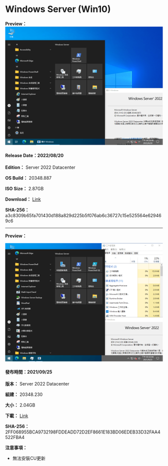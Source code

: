 # Windows Server (Win10)

**Preview：**
![1](/preview/s2022_20348.887_220820.png)

#### Release Date：2022/08/20

**Edition：** Server 2022 Datacenter

**OS Build：** 20348.887

**ISO Size：** 2.87GB

**Download：** [Link](https://gmnfuedutw-my.sharepoint.com/:u:/g/personal/40543229_gm_nfu_edu_tw/EWkhsS8FdjxLndQvK1n9_s8BCjZimwdP903NvayxHG-4ew?e=eU5qE7)

**SHA-256：**  a3c8309b65fa701430d188a829d225b5f076ab6c36727c15e525564e629469c6

----

**Preview：**

![1.png](/preview/s2022_20348.230_210925.png)

#### 發布時間：2021/09/25

**版本：** Server 2022 Datacenter

**組建：** 20348.230

**大小：** 2.04GB

**下載：** [Link](https://gmnfuedutw-my.sharepoint.com/:u:/g/personal/40543229_gm_nfu_edu_tw/EYymTZtpc-dCjZ9fiZShUkcBPvc3IaJBZRwnUA90xtFpFw?e=3hqRsL)

**SHA-256：** 2FF068955BCA9732198FDDEADD72D2EF8661E183BD06EDEB33D32FAA4522FBA4

**注意事項：**
- 無法安裝CU更新

